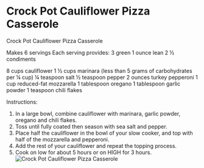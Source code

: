 # Crock Pot Cauliflower Pizza Casserole

Crock Pot Cauliflower Pizza Casserole

Makes 6 servings 
Each serving provides: 
3 green 
1 ounce lean 
2 ½ condiments 

8 cups cauliflower 
1 ½ cups marinara (less than 5 grams of carbohydrates per ¼ cup) 
¼ teaspoon salt
½ teaspoon pepper 
2 ounces turkey pepperoni 
1 cup reduced-fat mozzarella 
1 tablespoon oregano 
1 tablespoon garlic powder 
1 teaspoon chili flakes

Instructions:
1. In a large bowl, combine cauliflower with marinara, garlic powder, oregano and chili flakes.
2. Toss until fully coated then season with sea salt and pepper.
3. Place half the cauliflower in the bowl of your slow cooker, and top with half of the mozzarella and pepperoni.
4. Add the rest of your cauliflower and repeat the topping process.
5. Cook on low for about 5 hours or on HIGH for 3 hours.
![Crock Pot Cauliflower Pizza Casserole](./Crock%20Pot%20Cauliflower%20Pizza%20Casserole.png)

